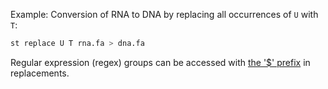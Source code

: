 Example: Conversion of RNA to DNA by replacing all occurrences of `U` with `T`:

```bash
st replace U T rna.fa > dna.fa
```

Regular expression (regex) groups can be accessed with
[the '$' prefix](https://doc.rust-lang.org/regex/regex/index.html#example-replacement-with-named-capture-groups)
in replacements.
